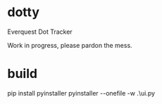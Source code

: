 # dotty
Everquest Dot Tracker

Work in progress, please pardon the mess.


# build

pip install pyinstaller
pyinstaller --onefile -w .\ui.py